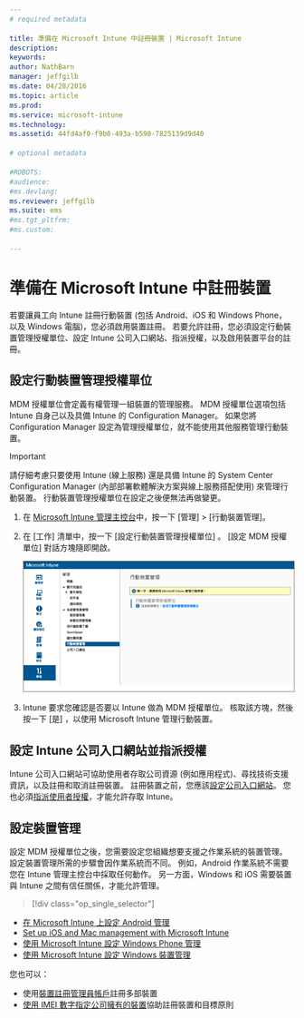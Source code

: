 ```yaml
---
# required metadata

title: 準備在 Microsoft Intune 中註冊裝置 | Microsoft Intune
description:
keywords:
author: NathBarn
manager: jeffgilb
ms.date: 04/28/2016
ms.topic: article
ms.prod:
ms.service: microsoft-intune
ms.technology:
ms.assetid: 44fd4af0-f9b0-493a-b590-7825139d9d40

# optional metadata

#ROBOTS:
#audience:
#ms.devlang:
ms.reviewer: jeffgilb
ms.suite: ems
#ms.tgt_pltfrm:
#ms.custom:

---
```


# 準備在 Microsoft Intune 中註冊裝置
若要讓員工向 Intune 註冊行動裝置 (包括 Android、iOS 和 Windows Phone，以及 Windows 電腦)，您必須啟用裝置註冊。 若要允許註冊，您必須設定行動裝置管理授權單位、設定 Intune 公司入口網站、指派授權，以及啟用裝置平台的註冊。

## <a name="BKMK_Set_MDM_Authority"></a>設定行動裝置管理授權單位
MDM 授權單位會定義有權管理一組裝置的管理服務。 MDM 授權單位選項包括 Intune 自身己以及具備 Intune 的 Configuration Manager。 如果您將 Configuration Manager 設定為管理授權單位，就不能使用其他服務管理行動裝置。

>[!IMPORTANT]
> 請仔細考慮只要使用 Intune (線上服務) 還是具備 Intune 的 System Center Configuration Manager (內部部署軟體解決方案與線上服務搭配使用) 來管理行動裝置。 行動裝置管理授權單位在設定之後便無法再做變更。



1.  在 [Microsoft Intune 管理主控台](http://manage.microsoft.com)中，按一下 [管理] &gt; [行動裝置管理]。

2.  在 [工作]  清單中，按一下 [設定行動裝置管理授權單位] 。 [設定 MDM 授權單位]  對話方塊隨即開啟。

    ![[設定 MDM 授權單位] 對話方塊](../media/intune-mdm-authority.png)

3.  Intune 要求您確認是否要以 Intune 做為 MDM 授權單位。 核取該方塊，然後按一下 [是]  ，以使用 Microsoft Intune 管理行動裝置。

## 設定 Intune 公司入口網站並指派授權
Intune 公司入口網站可協助使用者存取公司資源 (例如應用程式)、尋找技術支援資訊，以及註冊和取消註冊裝置。 註冊裝置之前，您應該[設定公司入口網站](/intune/get-started/get-started-with-a-paid-subscription-to-microsoft-intune-step-7)。 您也必須[指派使用者授權](/intune/get-started/get-started-with-a-paid-subscription-to-microsoft-intune-step-4)，才能允許存取 Intune。

## 設定裝置管理
設定 MDM 授權單位之後，您需要設定您組織想要支援之作業系統的裝置管理。 設定裝置管理所需的步驟會因作業系統而不同。 例如，Android 作業系統不需要您在 Intune 管理主控台中採取任何動作。 另一方面，Windows 和 iOS 需要裝置與 Intune 之間有信任關係，才能允許管理。

> [!div class="op_single_selector"]
- [在 Microsoft Intune 上設定 Android 管理](set-up-android-management-with-microsoft-intune.md)
- [Set up iOS and Mac management with Microsoft Intune](set-up-ios-and-mac-management-with-microsoft-intune.md)
- [使用 Microsoft Intune 設定 Windows Phone 管理](set-up-windows-phone-management-with-microsoft-intune.md)
- [使用 Microsoft Intune 設定 Windows 裝置管理](set-up-windows-device-management-with-microsoft-intune.md)

您也可以：
 - 使用[裝置註冊管理員帳戶](enroll-corporate-owned-devices-with-the-device-enrollment-manager-in-microsoft-intune.md)註冊多部裝置
 - [使用 IMEI 數字指定公司擁有的裝置](specify-corporate-owned-devices-with-international-mobile-equipment-identity-imei-numbers.md)協助註冊裝置和目標原則


<!--HONumber=May16_HO2-->


